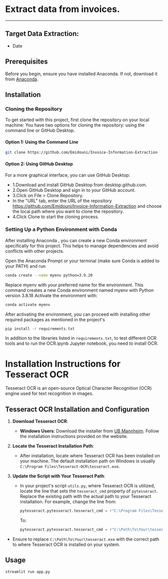 # Extract data from invoices.
***


## Target Data Extraction:

  - Date 
## Prerequisites

Before you begin, ensure you have installed Anaconda. If not, download it from [Anaconda](https://www.anaconda.com/products/individual).

## Installation

### Cloning the Repository

To get started with this project, first clone the repository on your local machine:
You have two options for cloning the repository: using the command line or GitHub Desktop.

#### Option 1: Using the Command Line
```bash
git clone https://github.com/Emidouni/Invoice-Information-Extraction
```
#### Option 2: Using GitHub Desktop

For a more graphical interface, you can use GitHub Desktop:

- 1.Download and install GitHub Desktop from desktop.github.com.
- 2.Open GitHub Desktop and sign in to your GitHub account.
- 3.Click on File > Clone Repository.
- In the "URL" tab, enter the URL of the repository https://github.com/Emidouni/Invoice-Information-Extraction and choose the local path where you want to clone the repository.
- 4.Click Clone to start the cloning process.

### Setting Up a Python Environment with Conda
After installing Anaconda , you can create a new Conda environment specifically for this project. This helps to manage dependencies and avoid conflicts with other projects.

Open the Anaconda Prompt or your terminal (make sure Conda is added to your PATH) and run
```bash
conda create --name myenv python=3.9.20
```
Replace myenv with your preferred name for the environment. This command creates a new Conda environment named myenv with Python version 3.8.18
Activate the environment with:
```bash
conda activate myenv
```
After activating the environment, you can proceed with installing other required packages as mentioned in the project's 
```bash
pip install -r requirements.txt
```
In addition to the libraries listed in `requirements.txt`,  to test different OCR tools and to run the OCR.ipynb Jupyter notebook, you need to install OCR.

# Installation Instructions for Tesseract OCR

Tesseract OCR is an open-source Optical Character Recognition (OCR) engine used for text recognition in images.

## Tesseract OCR Installation and Configuration

1. **Download Tesseract OCR**:
   - **Windows Users**: Download the installer from [UB Mannheim](https://github.com/UB-Mannheim/tesseract/wiki). Follow the installation instructions provided on the website.

2. **Locate the Tesseract Installation Path**:
   - After installation, locate where Tesseract OCR has been installed on your machine. The default installation path on Windows is usually `C:\Program Files\Tesseract-OCR\tesseract.exe`.
3. **Update the Script with Your Tesseract Path**:
   - In your project's script `utils.py`, where Tesseract OCR is utilized, locate the line that sets the `tesseract_cmd` property of `pytesseract`. Replace the existing path with the actual path to your Tesseract installation.
     For example, change the line from:

     ```python
     pytesseract.pytesseract.tesseract_cmd = r"C:\Program Files\Tesseract-OCR\tesseract.exe"
     ```

     To:

     ```python
     pytesseract.pytesseract.tesseract_cmd = r"C:\Path\To\Your\tesseract.exe"
     ```
- Ensure to replace `C:\Path\To\Your\tesseract.exe` with the correct path to where Tesseract OCR is installed on your system.
  
## Usage
```
streamlit run app.py
```
